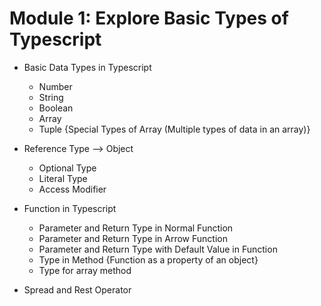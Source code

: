 # Module 1: Explore Basic Types of Typescript

- Basic Data Types in Typescript
    - Number
    - String
    - Boolean
    - Array
    - Tuple {Special Types of Array (Multiple types of data in an array)}

- Reference Type --> Object
    - Optional Type
    - Literal Type
    - Access Modifier

- Function in Typescript
    - Parameter and Return Type in Normal Function
    - Parameter and Return Type in Arrow Function
    - Parameter and Return Type with Default Value in Function
    - Type in Method {Function as a property of an object}
    - Type for array method

- Spread and Rest Operator